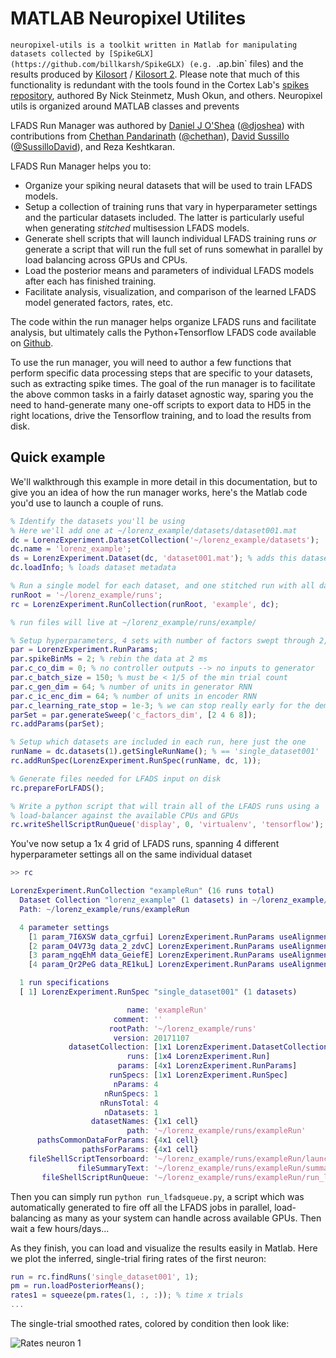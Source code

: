 # MATLAB Neuropixel Utilites

`neuropixel-utils is a toolkit written in Matlab for manipulating datasets collected by [SpikeGLX](https://github.com/billkarsh/SpikeGLX) (e.g. `.ap.bin` files) and the results produced by [Kilosort](https://github.com/cortex-lab/KiloSort) / [Kilosort 2](https://github.com/MouseLand/Kilosort2/). Please note that much of this functionality is redundant with the tools found in the Cortex Lab's [spikes repository](https://github.com/cortex-lab/spikes), authored By Nick Steinmetz, Mush Okun, and others. Neuropixel utils is organized around MATLAB classes and prevents

LFADS Run Manager was authored by [Daniel J O'Shea](http://djoshea.com) ([@djoshea](https://twitter.com/djoshea)) with contributions from [Chethan Pandarinath](http://snel.gatech.edu/) ([@chethan](https://twitter.com/chethan)), [David Sussillo](https://research.google.com/pubs/DavidSussillo.html) ([@SussilloDavid](https://twitter.com/sussillodavid)), and Reza Keshtkaran.


LFADS Run Manager helps you to:

* Organize your spiking neural datasets that will be used to train LFADS models.
* Setup a collection of training runs that vary in hyperparameter settings and the particular datasets included. The latter is particularly useful when generating _stitched_ multisession LFADS models.
* Generate shell scripts that will launch individual LFADS training runs *or* generate a script that will run the full set of runs somewhat in parallel by load balancing across GPUs and CPUs.
* Load the posterior means and parameters of individual LFADS models after each has finished training.
* Facilitate analysis, visualization, and comparison of the learned LFADS model generated factors, rates, etc.

The code within the run manager helps organize LFADS runs and facilitate analysis, but ultimately calls the Python+Tensorflow LFADS code available on [Github](https://github.com/tensorflow/models/tree/master/research/lfads).

To use the run manager, you will need to author a few functions that perform specific data processing steps that are specific to your datasets, such as extracting spike times. The goal of the run manager is to facilitate the above common tasks in a fairly dataset agnostic way, sparing you the need to hand-generate many one-off scripts to export data to HD5 in the right locations, drive the Tensorflow training, and to load the results from disk.

## Quick example

We'll walkthrough this example in more detail in this documentation, but to give you an idea of how the run manager works, here's the Matlab code you'd use to launch a couple of runs.

```matlab
% Identify the datasets you'll be using
% Here we'll add one at ~/lorenz_example/datasets/dataset001.mat
dc = LorenzExperiment.DatasetCollection('~/lorenz_example/datasets');
dc.name = 'lorenz_example';
ds = LorenzExperiment.Dataset(dc, 'dataset001.mat'); % adds this dataset to the collection
dc.loadInfo; % loads dataset metadata

% Run a single model for each dataset, and one stitched run with all datasets
runRoot = '~/lorenz_example/runs';
rc = LorenzExperiment.RunCollection(runRoot, 'example', dc);

% run files will live at ~/lorenz_example/runs/example/

% Setup hyperparameters, 4 sets with number of factors swept through 2,4,6,8
par = LorenzExperiment.RunParams;
par.spikeBinMs = 2; % rebin the data at 2 ms
par.c_co_dim = 0; % no controller outputs --> no inputs to generator
par.c_batch_size = 150; % must be < 1/5 of the min trial count
par.c_gen_dim = 64; % number of units in generator RNN
par.c_ic_enc_dim = 64; % number of units in encoder RNN
par.c_learning_rate_stop = 1e-3; % we can stop really early for the demo
parSet = par.generateSweep('c_factors_dim', [2 4 6 8]);
rc.addParams(parSet);

% Setup which datasets are included in each run, here just the one
runName = dc.datasets(1).getSingleRunName(); % == 'single_dataset001'
rc.addRunSpec(LorenzExperiment.RunSpec(runName, dc, 1));

% Generate files needed for LFADS input on disk
rc.prepareForLFADS();

% Write a python script that will train all of the LFADS runs using a
% load-balancer against the available CPUs and GPUs
rc.writeShellScriptRunQueue('display', 0, 'virtualenv', 'tensorflow');
```

You've now setup a 1x 4 grid of LFADS runs, spanning 4 different hyperparameter settings all on the same individual dataset

```matlab
>> rc

LorenzExperiment.RunCollection "exampleRun" (16 runs total)
  Dataset Collection "lorenz_example" (1 datasets) in ~/lorenz_example/datasets
  Path: ~/lorenz_example/runs/exampleRun

  4 parameter settings
    [1 param_7I6XSW data_cgrfui] LorenzExperiment.RunParams useAlignmentMatrix=true c_factors_dim=2 c_ic_enc_dim=64 c_gen_dim=64 c_co_dim=0 c_batch_size=150 c_learning_rate_stop=0.001
    [2 param_O4V73g data_2_zdvC] LorenzExperiment.RunParams useAlignmentMatrix=true c_factors_dim=4 c_ic_enc_dim=64 c_gen_dim=64 c_co_dim=0 c_batch_size=150 c_learning_rate_stop=0.001
    [3 param_ngqEhM data_GeiefE] LorenzExperiment.RunParams useAlignmentMatrix=true c_factors_dim=6 c_ic_enc_dim=64 c_gen_dim=64 c_co_dim=0 c_batch_size=150 c_learning_rate_stop=0.001
    [4 param_Qr2PeG data_RE1kuL] LorenzExperiment.RunParams useAlignmentMatrix=true c_factors_dim=8 c_ic_enc_dim=64 c_gen_dim=64 c_co_dim=0 c_batch_size=150 c_learning_rate_stop=0.001

  1 run specifications
  [ 1] LorenzExperiment.RunSpec "single_dataset001" (1 datasets)

                          name: 'exampleRun'
                       comment: ''
                      rootPath: '~/lorenz_example/runs'
                       version: 20171107
             datasetCollection: [1x1 LorenzExperiment.DatasetCollection]
                          runs: [1x4 LorenzExperiment.Run]
                        params: [4x1 LorenzExperiment.RunParams]
                      runSpecs: [1x1 LorenzExperiment.RunSpec]
                       nParams: 4
                     nRunSpecs: 1
                    nRunsTotal: 4
                     nDatasets: 1
                  datasetNames: {1x1 cell}
                          path: '~/lorenz_example/runs/exampleRun'
      pathsCommonDataForParams: {4x1 cell}
                pathsForParams: {4x1 cell}
    fileShellScriptTensorboard: '~/lorenz_example/runs/exampleRun/launch_tensorboard.sh'
               fileSummaryText: '~/lorenz_example/runs/exampleRun/summary.txt'
       fileShellScriptRunQueue: '~/lorenz_example/runs/exampleRun/run_lfadsqueue.py'
```

Then you can simply run `python run_lfadsqueue.py`, a script which was automatically generated to fire off all the LFADS jobs in parallel, load-balancing as many as your system can handle across available GPUs. Then wait a few hours/days...

As they finish, you can load and visualize the results easily in Matlab. Here we plot the inferred, single-trial firing rates of the first neuron:

```matlab
run = rc.findRuns('single_dataset001', 1);
pm = run.loadPosteriorMeans();
rates1 = squeeze(pm.rates(1, :, :)); % time x trials
...
```

The single-trial smoothed rates, colored by condition then look like:

![Rates neuron 1](images/example_rates.png)
